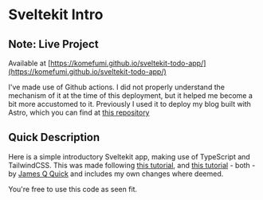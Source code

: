 # Sveltekit Intro

## Note: Live Project

Available at [https://komefumi.github.io/sveltekit-todo-app/](https://komefumi.github.io/sveltekit-todo-app/)

I've made use of Github actions. I did not properly understand the mechanism of it at the time of this deployment, but it helped me become a bit more accustomed to it. Previously I used it to deploy my blog built with Astro, which you can find at [this repository](https://github.com/Komefumi/komefumi.github.io)

## Quick Description

Here is a simple introductory Sveltekit app, making use of TypeScript and TailwindCSS. This was made following [this tutorial](https://www.youtube.com/watch?v=YipaPr4Aex8), and [this tutorial](https://www.youtube.com/watch?v=YqIyET7XKIQ&t=852s) - both - by [James Q Quick](https://www.youtube.com/@JamesQQuick) and includes my own changes where deemed.

You're free to use this code as seen fit.
